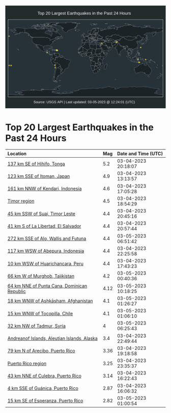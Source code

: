![Map](./map.png)

# Top 20 Largest Earthquakes in the Past 24 Hours

| Location | Mag | Date and Time (UTC) |
|:---|:---|:---|
| [137 km SE of Hihifo, Tonga](https://earthquake.usgs.gov/earthquakes/eventpage/us7000jhd8) | 5.2 | 03-04-2023 20:18:07 |
| [123 km SSE of Itoman, Japan](https://earthquake.usgs.gov/earthquakes/eventpage/us7000jhby) | 4.9 | 03-04-2023 13:13:57 |
| [161 km NNW of Kendari, Indonesia](https://earthquake.usgs.gov/earthquakes/eventpage/us7000jhcf) | 4.6 | 03-04-2023 17:05:28 |
| [Timor region](https://earthquake.usgs.gov/earthquakes/eventpage/us7000jhcz) | 4.5 | 03-04-2023 18:54:29 |
| [45 km SSW of Suai, Timor Leste](https://earthquake.usgs.gov/earthquakes/eventpage/us7000jhdd) | 4.4 | 03-04-2023 20:45:16 |
| [41 km S of La Libertad, El Salvador](https://earthquake.usgs.gov/earthquakes/eventpage/us7000jhde) | 4.4 | 03-04-2023 20:57:44 |
| [272 km SSE of Alo, Wallis and Futuna](https://earthquake.usgs.gov/earthquakes/eventpage/us7000jhfm) | 4.4 | 03-05-2023 06:51:42 |
| [117 km WSW of Abepura, Indonesia](https://earthquake.usgs.gov/earthquakes/eventpage/us7000jhdq) | 4.4 | 03-04-2023 22:25:58 |
| [10 km WSW of Huarichancara, Peru](https://earthquake.usgs.gov/earthquakes/eventpage/us7000jhcm) | 4.4 | 03-04-2023 17:43:23 |
| [66 km W of Murghob, Tajikistan](https://earthquake.usgs.gov/earthquakes/eventpage/us7000jhe4) | 4.2 | 03-05-2023 00:40:36 |
| [64 km NNE of Punta Cana, Dominican Republic](https://earthquake.usgs.gov/earthquakes/eventpage/pr2023064000) | 4.12 | 03-05-2023 10:18:25 |
| [18 km WNW of Ashkāsham, Afghanistan](https://earthquake.usgs.gov/earthquakes/eventpage/us7000jheb) | 4.1 | 03-05-2023 01:26:27 |
| [15 km WNW of Tocopilla, Chile](https://earthquake.usgs.gov/earthquakes/eventpage/us7000jhe6) | 4.1 | 03-05-2023 01:06:10 |
| [32 km NW of Tadmur, Syria](https://earthquake.usgs.gov/earthquakes/eventpage/us7000jhfy) | 4 | 03-05-2023 06:25:43 |
| [Andreanof Islands, Aleutian Islands, Alaska](https://earthquake.usgs.gov/earthquakes/eventpage/ak0232wk8zuo) | 3.4 | 03-04-2023 22:49:44 |
| [79 km N of Arecibo, Puerto Rico](https://earthquake.usgs.gov/earthquakes/eventpage/pr71398283) | 3.36 | 03-04-2023 19:18:58 |
| [Puerto Rico region](https://earthquake.usgs.gov/earthquakes/eventpage/pr71398293) | 3.25 | 03-04-2023 23:35:37 |
| [43 km NNE of Culebra, Puerto Rico](https://earthquake.usgs.gov/earthquakes/eventpage/pr71398278) | 3.14 | 03-04-2023 16:22:43 |
| [4 km SSE of Guánica, Puerto Rico](https://earthquake.usgs.gov/earthquakes/eventpage/pr71398263) | 2.87 | 03-04-2023 16:06:32 |
| [15 km SE of Esperanza, Puerto Rico](https://earthquake.usgs.gov/earthquakes/eventpage/pr71398323) | 2.82 | 03-05-2023 01:00:54 |
